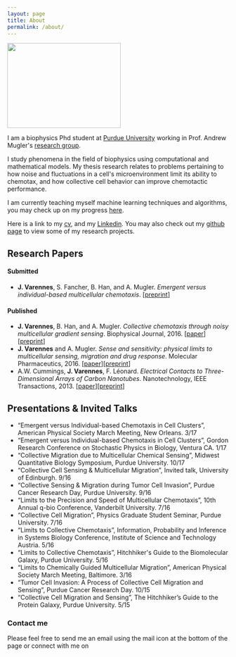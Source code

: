 ```yaml
---
layout: page
title: About
permalink: /about/
---
```


<img src="/images/austria16_selfie1.png" width="258" height="193">

I am a biophysics Phd student at [Purdue University](http://www.physics.purdue.edu/) working in Prof. Andrew Mugler's [research group](http://www.physics.purdue.edu/mugler/home.html).

I study phenomena in the field of biophysics using computational and mathematical models. My thesis research relates to problems pertaining to how noise and fluctuations in a cell's microenvironment limit its ability to chemotax, and how collective cell behavior can improve chemotactic performance.

I am currently teaching myself machine learning techniques and algorithms, you may check up on my progress [here](https://github.com/varennes).

Here is a link to my [cv](https://drive.google.com/open?id=0B9wUAi2m2Di9aXFZbmpkdlp4b0E), and my [Linkedin](https://www.linkedin.com/in/jvarennes/). You may also check out my [github page](https://github.com/varennes) to view some of my research projects.

## Research Papers

#### Submitted

- **J. Varennes**, S. Fancher, B. Han, and A. Mugler. *Emergent versus individual-based multicellular chemotaxis*. [[preprint](https://arxiv.org/abs/1703.09666)]

#### Published

- **J. Varennes**, B. Han, and A. Mugler. *Collective chemotaxis through noisy multicellular gradient sensing*. Biophysical Journal, 2016. [[paper](http://www.cell.com/biophysj/abstract/S0006-3495(16)30523-9)][[preprint](http://arxiv.org/abs/1605.00712)]
- **J. Varennes** and A. Mugler. *Sense and sensitivity: physical limits to multicellular sensing, migration and drug response*. Molecular Pharmaceutics, 2016. [[paper](http://pubs.acs.org/doi/abs/10.1021/acs.molpharmaceut.5b00899)][[preprint](http://arxiv.org/abs/1512.00496)]
- A.W. Cummings, **J. Varennes**, F. Léonard. *Electrical Contacts to Three-Dimensional Arrays of Carbon Nanotubes*. Nanotechnology, IEEE Transactions, 2013. [[paper](http://ieeexplore.ieee.org/abstract/document/6605560/)][[preprint](http://arxiv.org/abs/1403.3942)]

## Presentations & Invited Talks

-	“Emergent versus Individual-based Chemotaxis in Cell Clusters”, American Physical Society March Meeting, New Orleans. 3/17
- “Emergent versus Individual-based Chemotaxis in Cell Clusters”, Gordon Research Conference on Stochastic Physics in Biology, Ventura CA. 1/17
- “Collective Migration due to Multicellular Chemical Sensing”, Midwest Quantitative Biology Symposium, Purdue University. 10/17
- “Collective Cell Sensing & Multicellular Migration”, Invited talk, University of Edinburgh. 9/16
- “Collective Sensing & Migration during Tumor Cell Invasion”, Purdue Cancer Research Day, Purdue University. 9/16
- “Limits to the Precision and Speed of Multicellular Chemotaxis”, 10th Annual q-bio Conference, Vanderbilt University. 7/16
- “Collective Cell Migration”, Physics Graduate Student Seminar, Purdue University. 7/16
- “Limits to Collective Chemotaxis”, Information, Probability and Inference in Systems Biology Conference, Institute of Science and Technology Austria. 5/16
- “Limits to Collective Chemotaxis”, Hitchhiker's Guide to the Biomolecular Galaxy, Purdue University. 5/16
- “Limits to Chemically Guided Multicellular Migration”, American Physical Society March Meeting, Baltimore. 3/16
- “Tumor Cell Invasion: A Process of Collective Cell Migration and Sensing”, Purdue Cancer Research Day. 10/15
- “Collective Cell Migration and Sensing”, The Hitchhiker’s Guide to the Protein Galaxy, Purdue University. 5/15



### Contact me

Please feel free to send me an email using the mail icon at the bottom of the page or connect with me on 
